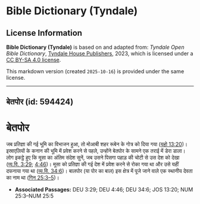# Bible Dictionary (Tyndale)

## License Information

**Bible Dictionary (Tyndale)** is based on and adapted from: _Tyndale Open Bible Dictionary_, [Tyndale House Publishers](https://tyndaleopenresources.com/), 2023, which is licensed under a [CC BY-SA 4.0 license](https://creativecommons.org/licenses/by-sa/4.0/legalcode.en).

This markdown version (created `2025-10-16`) is provided under the same license.



--------------------------------

## बेतपोर (id: 594424)

बेतपोर
======

जब प्रतिज्ञा की गई भूमि का विभाजन हुआ, तो मोआबी शहर रूबेन के गोत्र को दिया गया ([यहो 13:20](https://ref.ly/Josh13:20))। इस्राएलियों के कनान की भूमि में प्रवेश करने से पहले, उन्होंने बेतपोर के सामने एक तराई में डेरा डाला। लोग इकट्ठे हुए कि मूसा का अंतिम संदेश सुनें, जब उसने पिसगा पहाड़ की चोटी से उस देश को देखा ([व्य.वि. 3:29](https://ref.ly/Deut3:29); [4:46](https://ref.ly/Deut4:46))। मूसा को प्रतिज्ञा की गई देश में प्रवेश करने से रोका गया था और उसे यहीं दफनाया गया था ([व्य.वि. 34:6](https://ref.ly/Deut34:6))। बालपोर (या पोर का बाल) इस क्षेत्र में पूजे जाने वाले एक स्थानीय देवता का नाम था ([गिन 25:3–5](https://ref.ly/Num25:3-Num25:5))।

* **Associated Passages:** DEU 3:29; DEU 4:46; DEU 34:6; JOS 13:20; NUM 25:3–NUM 25:5

